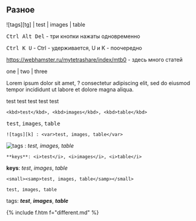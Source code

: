 ## Разное

![tags][tg] | test | images | table

<kbd>Ctrl Alt Del</kbd> - три кнопки нажаты одновременно

<kbd>Ctrl <kbd>K</kbd> <kbd>U</kbd></kbd> - Ctrl - удерживается, U и K - поочередно


<https://webhamster.ru/mytetrashare/index/mtb0> - здесь много статей

one | two | three

Lorem ipsum dolor sit amet, <span class="r">?</span> consectetur adipiscing elit, sed do eiusmod tempor incididunt ut labore et dolore magna aliqua.

test test test test test

```<kbd>test</kbd>, <kbd>images</kbd>, <kbd>table</kbd>```

<kbd>test</kbd>, <kbd>images</kbd>, <kbd>table</kbd>


```![tags][k] : <var>test, images, table</var>```

![tags][k] : <var>test, images, table</var>


```
**keys**: <i>test</i>, <i>images</i>, <i>table</i>
```

**keys**: <i>test</i>, <i>images</i>, <i>table</i>


```<small><samp>test, images, table</samp></small>```

<small><samp>test, images, table</samp></small>


[k]: /i/tg.png "Tags"


tags: ___test___, ___images___, ___table___


{% include f.htm f="different.md" %}

